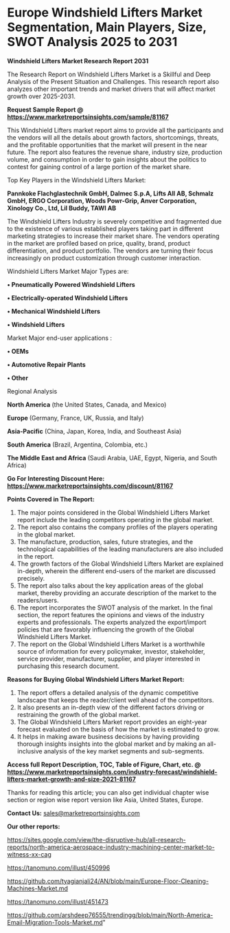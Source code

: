 # Europe Windshield Lifters Market Segmentation, Main Players, Size, SWOT Analysis 2025 to 2031

<strong>Windshield Lifters Market Research Report 2031</strong>

The Research Report on Windshield Lifters Market is a Skillful and Deep Analysis of the Present Situation and Challenges. This research report also analyzes other important trends and market drivers that will affect market growth over 2025-2031.

<strong>Request Sample Report @ <a href=https://www.marketreportsinsights.com/sample/81167>https://www.marketreportsinsights.com/sample/81167</a></strong>

This Windshield Lifters market report aims to provide all the participants and the vendors will all the details about growth factors, shortcomings, threats, and the profitable opportunities that the market will present in the near future. The report also features the revenue share, industry size, production volume, and consumption in order to gain insights about the politics to contest for gaining control of a large portion of the market share.

Top Key Players in the Windshield Lifters Market:

<strong>Pannkoke Flachglastechnik GmbH, Dalmec S.p.A, Lifts All AB, Schmalz GmbH, ERGO Corporation, Woods Powr-Grip, Anver Corporation, Xinology Co., Ltd, Lil Buddy, TAWI AB</strong>

The Windshield Lifters Industry is severely competitive and fragmented due to the existence of various established players taking part in different marketing strategies to increase their market share. The vendors operating in the market are profiled based on price, quality, brand, product differentiation, and product portfolio. The vendors are turning their focus increasingly on product customization through customer interaction.

Windshield Lifters Market Major Types are:

<strong>• Pneumatically Powered Windshield Lifters

• Electrically-operated Windshield Lifters

• Mechanical Windshield Lifters

• Windshield Lifters</strong>

Market Major end-user applications :

<strong>• OEMs

• Automotive Repair Plants

• Other</strong>

Regional Analysis

</u><strong><b>North America</b></strong> (the United States, Canada, and Mexico)

<strong><b>Europe </b></strong>(Germany, France, UK, Russia, and Italy)

<strong><b>Asia-Pacific</b></strong> (China, Japan, Korea, India, and Southeast Asia)

<strong><b>South America</b></strong> (Brazil, Argentina, Colombia, etc.)

<strong><b>The Middle East and Africa</b></strong> (Saudi Arabia, UAE, Egypt, Nigeria, and South Africa)

<strong>Go For Interesting Discount Here: <a href=https://www.marketreportsinsights.com/discount/81167>https://www.marketreportsinsights.com/discount/81167</a></strong>

<strong>Points Covered in The Report:</strong>
<ol>
  <li>The major points considered in the Global Windshield Lifters Market report include the leading competitors operating in the global market.</li>
  <li>The report also contains the company profiles of the players operating in the global market.</li>
  <li>The manufacture, production, sales, future strategies, and the technological capabilities of the leading manufacturers are also included in the report.</li>
  <li>The growth factors of the Global Windshield Lifters Market are explained in-depth, wherein the different end-users of the market are discussed precisely.</li>
  <li>The report also talks about the key application areas of the global market, thereby providing an accurate description of the market to the readers/users.</li>
  <li>The report incorporates the SWOT analysis of the market. In the final section, the report features the opinions and views of the industry experts and professionals. The experts analyzed the export/import policies that are favorably influencing the growth of the Global Windshield Lifters Market.</li>
  <li>The report on the Global Windshield Lifters Market is a worthwhile source of information for every policymaker, investor, stakeholder, service provider, manufacturer, supplier, and player interested in purchasing this research document.</li>
</ol>
<strong>Reasons for Buying Global Windshield Lifters Market Report:</strong>

<ol>
  <li>The report offers a detailed analysis of the dynamic competitive landscape that keeps the reader/client well ahead of the competitors.</li>
  <li>It also presents an in-depth view of the different factors driving or restraining the growth of the global market.</li>
  <li>The Global Windshield Lifters Market report provides an eight-year forecast evaluated on the basis of how the market is estimated to grow.</li>
  <li>It helps in making aware business decisions by having providing thorough insights insights into the global market and by making an all-inclusive analysis of the key market segments and sub-segments.</li>
</ol>
<strong>Access full Report Description, TOC, Table of Figure, Chart, etc. @ <a href=https://www.marketreportsinsights.com/industry-forecast/windshield-lifters-market-growth-and-size-2021-81167>https://www.marketreportsinsights.com/industry-forecast/windshield-lifters-market-growth-and-size-2021-81167</a></strong>


Thanks for reading this article; you can also get individual chapter wise section or region wise report version like Asia, United States, Europe.

<strong>Contact Us:</strong>
sales@marketreportsinsights.com

<strong>Our other reports:</strong>

<a href=https://sites.google.com/view/the-disruptive-hub/all-research-reports/north-america-aerospace-industry-machining-center-market-to-witness-xx-cag>https://sites.google.com/view/the-disruptive-hub/all-research-reports/north-america-aerospace-industry-machining-center-market-to-witness-xx-cag</a>

<a href=https://tanomuno.com/illust/450996>https://tanomuno.com/illust/450996</a>

<a href=https://github.com/tyagianjali24/AN/blob/main/Europe-Floor-Cleaning-Machines-Market.md>https://github.com/tyagianjali24/AN/blob/main/Europe-Floor-Cleaning-Machines-Market.md</a>

<a href=https://tanomuno.com/illust/451473>https://tanomuno.com/illust/451473</a>

<a href=https://github.com/arshdeep76555/trendingg/blob/main/North-America-Email-Migration-Tools-Market.md>https://github.com/arshdeep76555/trendingg/blob/main/North-America-Email-Migration-Tools-Market.md</a>"

